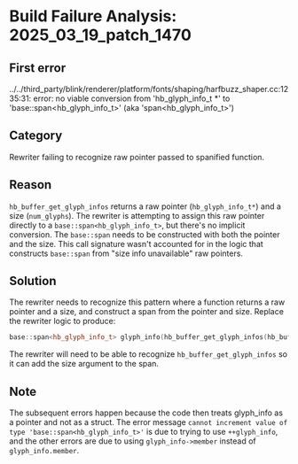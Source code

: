 # Build Failure Analysis: 2025_03_19_patch_1470

## First error

../../third_party/blink/renderer/platform/fonts/shaping/harfbuzz_shaper.cc:1235:31: error: no viable conversion from 'hb_glyph_info_t *' to 'base::span<hb_glyph_info_t>' (aka 'span<hb_glyph_info_t>')

## Category
Rewriter failing to recognize raw pointer passed to spanified function.

## Reason
`hb_buffer_get_glyph_infos` returns a raw pointer (`hb_glyph_info_t*`) and a size (`num_glyphs`). The rewriter is attempting to assign this raw pointer directly to a `base::span<hb_glyph_info_t>`, but there's no implicit conversion. The `base::span` needs to be constructed with both the pointer and the size. This call signature wasn't accounted for in the logic that constructs `base::span` from "size info unavailable" raw pointers.

## Solution
The rewriter needs to recognize this pattern where a function returns a raw pointer and a size, and construct a span from the pointer and size. Replace the rewriter logic to produce:
```c++
base::span<hb_glyph_info_t> glyph_info(hb_buffer_get_glyph_infos(hb_buffer, &num_glyphs), num_glyphs);
```
The rewriter will need to be able to recognize `hb_buffer_get_glyph_infos` so it can add the size argument to the span.

## Note
The subsequent errors happen because the code then treats glyph_info as a pointer and not as a struct. The error message `cannot increment value of type 'base::span<hb_glyph_info_t>'` is due to trying to use `++glyph_info`, and the other errors are due to using `glyph_info->member` instead of `glyph_info.member`.